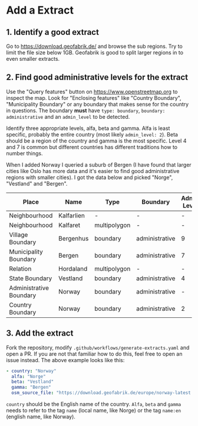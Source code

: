 # Add a Extract

## 1. Identify a good extract

Go to https://download.geofabrik.de/ and browse the sub regions. Try to limit the file size below 1GB. Geofabrik is good to split larger regions in to even smaller extracts.

## 2. Find good administrative levels for the extract

Use the "Query features" button on https://www.openstreetmap.org to inspect the map. Look for "Enclosing features" like "Country Boundary", "Municipality Boundary" or any boundary that makes sense for the country in questions. The boundary **must** have `type: boundary`, `boundary: administrative` and an `admin_level` to be detected.

Identify three appropriate levels, alfa, beta and gamma. Alfa is least specific, probably the entire country (most likely `admin_level: 2`). Beta should be a region of the country and gamma is the most specific. Level 4 and 7 is common but different countries has different traditions how to number things.

When I added Norway I queried a suburb of Bergen (I have found that larger cities like Oslo has more data and it's easier to find good administrative regions with smaller cities). I got the data below and picked "Norge", "Vestland" and "Bergen".

| Place | Name | Type | Boundary | Admin Level | Picked |
| ----- | ---- | ---- | -------- | ----------- | ------ |
| Neighbourhood | Kalfarlien | - | - | - | |
| Neighbourhood | Kalfaret | multipolygon | - | - | |
| Village Boundary | Bergenhus | boundary | administrative | 9 | |
| Municipality Boundary | Bergen | boundary | administrative | 7 | gamma |
| Relation | Hordaland | multipolygon | - | - | |
| State Boundary | Vestland | boundary | administrative | 4 | beta |
| Administrative Boundary | Norway | boundary | administrative | - | |
| Country Boundary | Norway | boundary | administrative | 2 | alfa |

## 3. Add the extract

Fork the repository, modify `.github/workflows/generate-extracts.yaml` and open a PR. If you are not that familiar how to do this, feel free to open an issue instead. The above example looks like this:

```yaml
- country: "Norway"
  alfa: "Norge"
  beta: "Vestland"
  gamma: "Bergen"
  osm_source_file: "https://download.geofabrik.de/europe/norway-latest.osm.pbf"
```

`country` should be the English name of the country. `Alfa`, `beta` and `gamma` needs to refer to the tag `name` (local name, like Norge) or the tag `name:en` (english name, like Norway).
